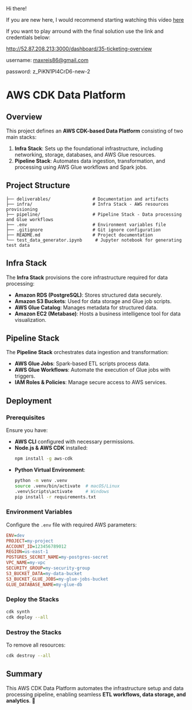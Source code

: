 Hi there!

If you are new here, I would recommend starting watching this vídeo [here](https://www.loom.com/share/09c4300660f348a1885915ae76772df7)

If you want to play arround with the final solution use the link and credentials below:

http://52.87.208.213:3000/dashboard/35-ticketing-overview

username: maxreis86@gmail.com

password: z_PiKN1Pl4CrD6-new-2

# AWS CDK Data Platform

## Overview
This project defines an **AWS CDK-based Data Platform** consisting of two main stacks:
1. **Infra Stack**: Sets up the foundational infrastructure, including networking, storage, databases, and AWS Glue resources.
2. **Pipeline Stack**: Automates data ingestion, transformation, and processing using AWS Glue workflows and Spark jobs.

## Project Structure
```
├── deliverables/                # Documentation and artifacts
├── infra/                       # Infra Stack - AWS resources provisioning
├── pipeline/                    # Pipeline Stack - Data processing and Glue workflows
├── .env                         # Environment variables file
├── .gitignore                   # Git ignore configuration
├── README.md                    # Project documentation
└── test_data_generator.ipynb     # Jupyter notebook for generating test data
```

## Infra Stack
The **Infra Stack** provisions the core infrastructure required for data processing:
- **Amazon RDS (PostgreSQL)**: Stores structured data securely.
- **Amazon S3 Buckets**: Used for data storage and Glue job scripts.
- **AWS Glue Catalog**: Manages metadata for structured data.
- **Amazon EC2 (Metabase)**: Hosts a business intelligence tool for data visualization.

## Pipeline Stack
The **Pipeline Stack** orchestrates data ingestion and transformation:
- **AWS Glue Jobs**: Spark-based ETL scripts process data.
- **AWS Glue Workflows**: Automate the execution of Glue jobs with triggers.
- **IAM Roles & Policies**: Manage secure access to AWS services.

## Deployment
### Prerequisites
Ensure you have:
- **AWS CLI** configured with necessary permissions.
- **Node.js & AWS CDK** installed:
  ```sh
  npm install -g aws-cdk
  ```
- **Python Virtual Environment**:
  ```sh
  python -m venv .venv
  source .venv/bin/activate  # macOS/Linux
  .venv\Scripts\activate     # Windows
  pip install -r requirements.txt
  ```

### Environment Variables
Configure the `.env` file with required AWS parameters:
```ini
ENV=dev
PROJECT=my-project
ACCOUNT_ID=123456789012
REGION=us-east-1
POSTGRES_SECRET_NAME=my-postgres-secret
VPC_NAME=my-vpc
SECURITY_GROUP=my-security-group
S3_BUCKET_DATA=my-data-bucket
S3_BUCKET_GLUE_JOBS=my-glue-jobs-bucket
GLUE_DATABASE_NAME=my-glue-db
```

### Deploy the Stacks
```sh
cdk synth
cdk deploy --all
```

### Destroy the Stacks
To remove all resources:
```sh
cdk destroy --all
```

## Summary
This AWS CDK Data Platform automates the infrastructure setup and data processing pipeline, enabling seamless **ETL workflows, data storage, and analytics**. 🚀

